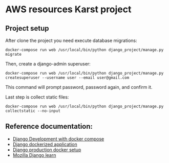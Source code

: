 # AWS resources Karst project

## Project setup

After clone the project you need execute database migrations:
```commandline
docker-compose run web /usr/local/bin/python django_project/manage.py migrate
```

Then, create a django-admin superuser:
```commandline
docker-compose run web /usr/local/bin/python django_project/manage.py createsuperuser --username user --email user@gmail.com
```
This command will prompt password, password again, and confirm it.

Last step is collect static files:
```commandline
docker-compose run web /usr/local/bin/python django_project/manage.py collectstatic --no-input
```

## Reference documentation:
* [Django Development with docker compose](https://realpython.com/django-development-with-docker-compose-and-machine/)
* [Django dockerized application](https://realpython.com/django-setup/)
* [Django production docker setup](https://testdriven.io/blog/dockerizing-django-with-postgres-gunicorn-and-nginx/)
* [Mozilla Django learn](https://developer.mozilla.org/es/docs/Learn/Server-side/Django/Authentication)
